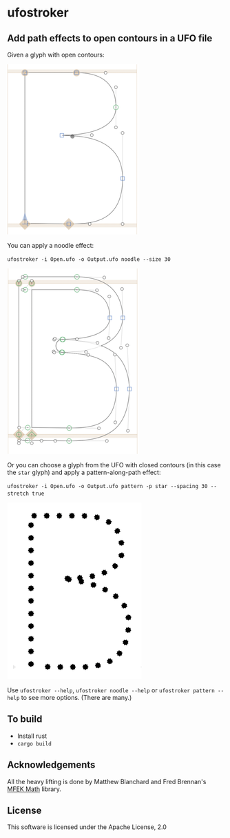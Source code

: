 # ufostroker

## Add path effects to open contours in a UFO file

Given a glyph with open contours:

![](open.png)

You can apply a noodle effect:

`ufostroker -i Open.ufo -o Output.ufo noodle --size 30`

![](noodle.png)

Or you can choose a glyph from the UFO with closed contours (in this case the `star` glyph) and apply a pattern-along-path effect:

`ufostroker -i Open.ufo -o Output.ufo pattern -p star --spacing 30 --stretch true`

![](pattern.png)

Use `ufostroker --help`, `ufostroker noodle --help` or `ufostroker pattern --help` to see more options. (There are many.)

## To build

* Install rust
* `cargo build`

## Acknowledgements

All the heavy lifting is done by Matthew Blanchard and Fred Brennan's [MFEK Math](https://github.com/MFEK/math.rlib) library.

## License

This software is licensed under the Apache License, 2.0
